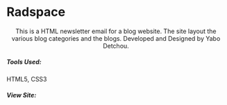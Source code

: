 # Radspace

<p align="center">
    This is a HTML newsletter email for a blog website. The site layout the various 
    blog categories and the blogs. Developed and Designed by Yabo Detchou.
</p>

##### Tools Used:
HTML5, CSS3

##### View Site:

